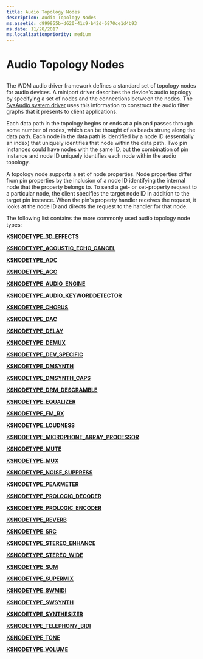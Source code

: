 ```yaml
---
title: Audio Topology Nodes
description: Audio Topology Nodes
ms.assetid: d999955b-d620-41c9-b42d-6870ce1d4b93
ms.date: 11/28/2017
ms.localizationpriority: medium
---
```


# Audio Topology Nodes


## <span id="ddk_audio_topology_nodes_ks"></span><span id="DDK_AUDIO_TOPOLOGY_NODES_KS"></span>


The WDM audio driver framework defines a standard set of topology nodes for audio devices. A miniport driver describes the device's audio topology by specifying a set of nodes and the connections between the nodes. The [SysAudio system driver](https://msdn.microsoft.com/library/windows/hardware/ff537039#sysaudio-system-driver) uses this information to construct the audio filter graphs that it presents to client applications.

Each data path in the topology begins or ends at a pin and passes through some number of nodes, which can be thought of as beads strung along the data path. Each node in the data path is identified by a node ID (essentially an index) that uniquely identifies that node within the data path. Two pin instances could have nodes with the same ID, but the combination of pin instance and node ID uniquely identifies each node within the audio topology.

A topology node supports a set of node properties. Node properties differ from pin properties by the inclusion of a node ID identifying the internal node that the property belongs to. To send a get- or set-property request to a particular node, the client specifies the target node ID in addition to the target pin instance. When the pin's property handler receives the request, it looks at the node ID and directs the request to the handler for that node.

The following list contains the more commonly used audio topology node types:

[**KSNODETYPE\_3D\_EFFECTS**](ksnodetype-3d-effects.md)

[**KSNODETYPE\_ACOUSTIC\_ECHO\_CANCEL**](ksnodetype-acoustic-echo-cancel.md)

[**KSNODETYPE\_ADC**](ksnodetype-adc.md)

[**KSNODETYPE\_AGC**](ksnodetype-agc.md)

[**KSNODETYPE\_AUDIO\_ENGINE**](ksnodetype-audio-engine.md)

[**KSNODETYPE\_AUDIO\_KEYWORDDETECTOR**](ksnodetype-audio-keyworddetector.md)

[**KSNODETYPE\_CHORUS**](ksnodetype-chorus.md)

[**KSNODETYPE\_DAC**](ksnodetype-dac.md)

[**KSNODETYPE\_DELAY**](ksnodetype-delay.md)

[**KSNODETYPE\_DEMUX**](ksnodetype-demux.md)

[**KSNODETYPE\_DEV\_SPECIFIC**](ksnodetype-dev-specific.md)

[**KSNODETYPE\_DMSYNTH**](ksnodetype-dmsynth.md)

[**KSNODETYPE\_DMSYNTH\_CAPS**](ksnodetype-dmsynth-caps.md)

[**KSNODETYPE\_DRM\_DESCRAMBLE**](ksnodetype-drm-descramble.md)

[**KSNODETYPE\_EQUALIZER**](ksnodetype-equalizer.md)

[**KSNODETYPE\_FM\_RX**](ksnodetype-fm-rx.md)

[**KSNODETYPE\_LOUDNESS**](ksnodetype-loudness.md)

[**KSNODETYPE\_MICROPHONE\_ARRAY\_PROCESSOR**](ksnodetype-microphone-array-processor.md)

[**KSNODETYPE\_MUTE**](ksnodetype-mute.md)

[**KSNODETYPE\_MUX**](ksnodetype-mux.md)

[**KSNODETYPE\_NOISE\_SUPPRESS**](ksnodetype-noise-suppress.md)

[**KSNODETYPE\_PEAKMETER**](ksnodetype-peakmeter.md)

[**KSNODETYPE\_PROLOGIC\_DECODER**](ksnodetype-prologic-decoder.md)

[**KSNODETYPE\_PROLOGIC\_ENCODER**](ksnodetype-prologic-encoder.md)

[**KSNODETYPE\_REVERB**](ksnodetype-reverb.md)

[**KSNODETYPE\_SRC**](ksnodetype-src.md)

[**KSNODETYPE\_STEREO\_ENHANCE**](ksnodetype-stereo-enhance.md)

[**KSNODETYPE\_STEREO\_WIDE**](ksnodetype-stereo-wide.md)

[**KSNODETYPE\_SUM**](ksnodetype-sum.md)

[**KSNODETYPE\_SUPERMIX**](ksnodetype-supermix.md)

[**KSNODETYPE\_SWMIDI**](ksnodetype-swmidi.md)

[**KSNODETYPE\_SWSYNTH**](ksnodetype-swsynth.md)

[**KSNODETYPE\_SYNTHESIZER**](ksnodetype-synthesizer.md)

[**KSNODETYPE\_TELEPHONY\_BIDI**](ksnodetype-telephony-bidi.md)

[**KSNODETYPE\_TONE**](ksnodetype-tone.md)

[**KSNODETYPE\_VOLUME**](ksnodetype-volume.md)

 

 





